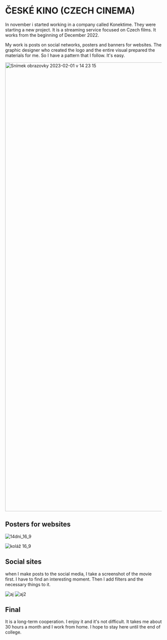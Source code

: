 # ČESKÉ KINO (CZECH CINEMA)

In november i started working in a company called Konektime. They were starting a new project. It is a streaming service focused on Czech films.
It works from the beginning of December 2022.

My work is posts on social networks, posters and banners for websites. The graphic designer who created the logo and the entire visual prepared the materials for me.
So I have a pattern that I follow. It's easy.

<img width="1440" alt="Snímek obrazovky 2023-02-01 v 14 23 15" src="https://user-images.githubusercontent.com/116068699/216055098-5a603cd1-e405-497e-a855-3566168962fd.png">

## Posters for websites

![14dni_16_9](https://user-images.githubusercontent.com/116068699/216058107-c731c6dc-1333-4ebd-8b48-3f88ad48ecfe.jpg)

![koláž 16_9](https://user-images.githubusercontent.com/116068699/216058231-1299bf85-1186-4eb6-8d86-7e0a87ddb591.jpg)

## Social sites

when I make posts to the social media, I take a screenshot of the movie first. I have to find an interesting moment.
Then I add filters and the necessary things to it.


![aj](https://user-images.githubusercontent.com/116068699/216844631-57809358-2e72-4ea0-a575-8a26fde0155f.jpg)
![aj2](https://user-images.githubusercontent.com/116068699/216844632-3a3e0fff-8aed-424f-89c1-b33057ab3d5f.jpg)


## Final
It is a long-term cooperation. I enjoy it and it's not difficult. It takes me about 30 hours a month and I work from home. I hope to stay here until the end of college.

